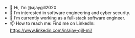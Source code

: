 - 👋 Hi, I’m @ajaygill2020
- 👀 I’m interested in software engineering and cyber security.
- 🌱 I’m currently working as a full-stack software engineer.
- 📫 How to reach me: Find me on LinkedIn: https://www.linkedin.com/in/ajay-gill-mi/

